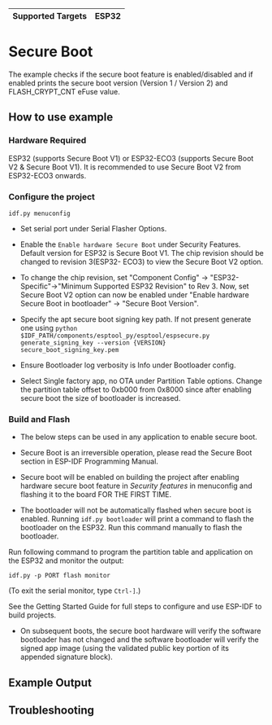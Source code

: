 | Supported Targets | ESP32 |
| ----------------- | ----- |

# Secure Boot

The example checks if the secure boot feature is enabled/disabled and if enabled prints the secure boot version (Version 1 / Version 2) and FLASH_CRYPT_CNT eFuse value.

## How to use example

### Hardware Required

ESP32 (supports Secure Boot V1) or ESP32-ECO3 (supports  Secure Boot V2 & Secure Boot V1). It is recommended to use Secure Boot V2 from ESP32-ECO3 onwards.

### Configure the project

```
idf.py menuconfig
```

* Set serial port under Serial Flasher Options.

* Enable the `Enable hardware Secure Boot` under Security Features. Default version for ESP32 is Secure Boot V1. The chip revision should be changed to revision 3(ESP32- ECO3) to view the Secure Boot V2 option.

* To change the chip revision, set "Component Config" -> "ESP32- Specific"->"Minimum Supported ESP32 Revision" to Rev 3. Now, set Secure Boot V2 option can now be enabled under "Enable hardware Secure Boot in bootloader" -> "Secure Boot Version".

* Specify the apt secure boot signing key path. If not present generate one using `python $IDF_PATH/components/esptool_py/esptool/espsecure.py generate_signing_key --version {VERSION} secure_boot_signing_key.pem`

* Ensure Bootloader log verbosity is Info under Bootloader config.

* Select Single factory app, no OTA under Partition Table options. Change the partition table offset to 0xb000 from 0x8000 since after enabling secure boot the size of bootloader is increased.

### Build and Flash

-  The below steps can be used in any application to enable secure boot. 

- Secure Boot is an irreversible operation, please read the Secure Boot section in ESP-IDF Programming Manual.

- Secure boot will be enabled on building the project after enabling hardware secure boot feature in _Security features_ in menuconfig and flashing it to the board FOR THE FIRST TIME.

- The bootloader will not be automatically flashed when secure boot is enabled. Running `idf.py bootloader` will print a command to flash the bootloader on the ESP32. Run this command manually to flash the bootloader.

Run following command to program the partition table and application on the ESP32 and monitor the output:
```
idf.py -p PORT flash monitor
```

(To exit the serial monitor, type ``Ctrl-]``.)

See the Getting Started Guide for full steps to configure and use ESP-IDF to build projects.

- On subsequent boots, the secure boot hardware will verify the software bootloader has not changed and the software bootloader will verify the signed app image (using the validated public key portion of its appended signature block).

## Example Output

## Troubleshooting

